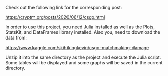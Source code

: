 
Check out the following link for the corresponding post:

https://cryptm.org/posts/2020/06/12/csgo.html

In order to use this project, you need Julia installed as well as the
Plots, StatsKit, and DataFrames library installed. Also you, need to
download the data from:

https://www.kaggle.com/skihikingkevin/csgo-matchmaking-damage

Unzip it into the same directory as the project and execute the Julia
script. Some tables will be displayed and some graphs will be saved in
the current directory.


